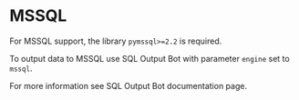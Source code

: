 <!-- comment
   SPDX-FileCopyrightText: 2015-2023 Sebastian Wagner, Filip Pokorný
   SPDX-License-Identifier: AGPL-3.0-or-later
-->

# MSSQL

For MSSQL support, the library `pymssql>=2.2` is required.

To output data to MSSQL use SQL Output Bot with parameter `engine` set to `mssql`.

For more information see SQL Output Bot documentation page.